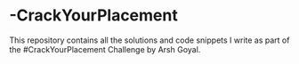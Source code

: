 # -CrackYourPlacement
This repository contains all the solutions and code snippets I write as part of the #CrackYourPlacement Challenge by Arsh Goyal.
